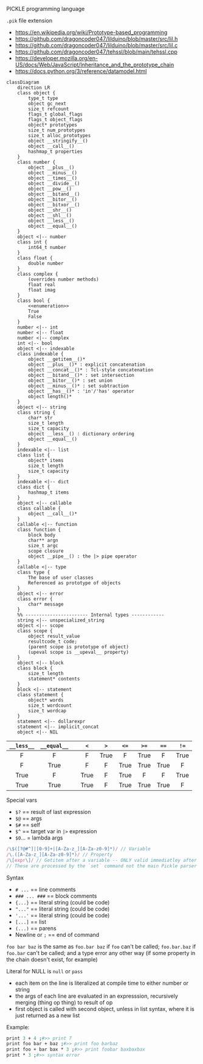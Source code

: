 PICKLE programming language

`.pik` file extension

* <https://en.wikipedia.org/wiki/Prototype-based_programming>
* <https://github.com/dragoncoder047/lilduino/blob/master/src/lil.h>
* <https://github.com/dragoncoder047/lilduino/blob/master/src/lil.c>
* <https://github.com/dragoncoder047/tehssl/blob/main/tehssl.cpp>
* <https://developer.mozilla.org/en-US/docs/Web/JavaScript/Inheritance_and_the_prototype_chain>
* <https://docs.python.org/3/reference/datamodel.html>

```mermaid
classDiagram
    direction LR
    class object {
        type_t type
        object gc_next
        size_t refcount
        flags_t global_flags
        flags_t object_flags
        object* prototypes
        size_t num_prototypes
        size_t alloc_prototypes
        object __stringify__()
        object __call__()
        hashmap_t properties
    }
    class number {
        object __plus__()
        object __minus__()
        object __times__()
        object __divide__()
        object __pow__()
        object __bitand__()
        object __bitor__()
        object __bitxor__()
        object __shr__()
        object __shl__()
        object __less__()
        object __equal__()
    }
    object <|-- number
    class int {
        int64_t number
    }
    class float {
        double number
    }
    class complex {
        (overrides number methods)
        float real
        float imag
    }
    class bool {
        <<enumeration>>
        True
        False
    }
    number <|-- int
    number <|-- float
    number <|-- complex
    int <|-- bool
    object <|-- indexable
    class indexable {
        object __getitem__()*
        object __plus__()* : explicit concatenation
        object __concat__()* : Tcl-style concatenation
        object __bitand__()* : set intersection
        object __bitor__()* : set union
        object __minus__()* : set subtraction
        object __has__()* : 'in'/'has' operator
        object length()*
    }
    object <|-- string
    class string {
        char* str
        size_t length
        size_t capacity
        object __less__() : dictionary ordering
        object __equal__()
    }
    indexable <|-- list
    class list {
        object* items
        size_t length
        size_t capacity
    }
    indexable <|-- dict
    class dict {
        hashmap_t items
    }
    object <|-- callable
    class callable {
        object __call__()*
    }
    callable <|-- function
    class function {
        block body
        char** argn
        size_t argc
        scope closure
        object __pipe__() : the |> pipe operator
    }
    callable <|-- type
    class type {
        The base of user classes
        Referenced as prototype of objects
    }
    object <|-- error
    class error {
        char* message
    }    
    %% ----------------------- Internal types ------------
    string <|-- unspecialized_string
    object <|-- scope
    class scope {
        object result_value
        resultcode_t code;
        (parent scope is prototype of object)
        (upeval scope is __upeval__ property)
    }
    object <|-- block
    class block {
        size_t length
        statement* contents
    }
    block <|-- statement
    class statement {
        object* words
        size_t wordcount
        size_t wordcap
    }
    statement <|-- dollarexpr
    statement <|-- implicit_concat
    object <|-- NIL
```

| `__less__` | `__equal__` || `<` | `>` | `<=` | `>=` | `==` | `!=` |
|:----------:|:-----------:|:-:|:-:|:--:|:----:|:----:|:----:|:----:|
| F | F || F | True | F | True | F | True |
| F | True || F | F | True | True | True | F |
| True | F || True | F | True | F | F | True |
| True | True || True | F | True | True | True | F |

Special vars

* `$?` == result of last expression
* `$@` == args
* `$#` == self
* `$^` == target var in `|>` expression
* `$0`... = lambda args

```js
/\$([?@#^]|[0-9]+|[A-Za-z_][A-Za-z0-9]*)/ // Variable
/\.([A-Za-z_][A-Za-z0-9]*)/ // Property
/\[expr\]/ // Getitem after a variable -- ONLY valid immediatley after a variable with NO whitespace
// These are processed by the `set` command not the main Pickle parser
```

Syntax

* `# ...` == line comments
* `### ... ###` == block comments
* `{...}` == literal string (could be code)
* `"..."` == literal string (could be code)
* `'...'` == literal string (could be code)
* `[...]` == list
* `(...)` == parens
* Newline or `;` == end of command

`foo bar baz` is the same as `foo.bar baz` if `foo` can't be called; `foo.bar.baz` if `foo.bar` can't be called; and a type error any other way (if some property in the chain doesn't exist, for example)

Literal for NULL is `null` or `pass`

* each item on the line is literalized at compile time to either number or string
* the args of each line are evaluated in an expresssion, recursively merging (thing op thing) to result of op
* first object is called with second object, unless in list syntax, where it is just returned as a new list

Example:

```tcl
print 3 + 4 ;#>> print 7
print foo bar + baz ;#>> print foo barbaz
print foo + bar bax * 3 ;#>> print foobar baxbaxbax
print * 3 ;#>> syntax error
```
